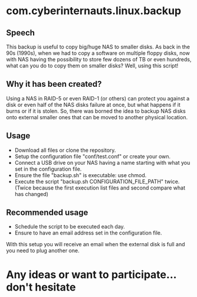 # com.cyberinternauts.linux.backup

## Speech
This backup is useful to copy big/huge NAS to smaller disks. As back in the 90s (1990s), when we had to copy a software on multiple floppy disks, now with NAS having the possibility to store few dozens of TB or even hundreds, what can you do to copy them on smaller disks? Well, using this script!

## Why it has been created?
Using a NAS in RAID-5 or even RAID-1 (or others) can protect you against a disk or even half of the NAS disks failure at once, but what happens if it burns or if it is stolen. So, there was borned the idea to backup NAS disks onto external smaller ones that can be moved to another physical location.

## Usage
- Download all files or clone the repository.
- Setup the configuration file "conf/test.conf" or create your own.
- Connect a USB drive on your NAS having a name starting with what you set in the configuration file.
- Ensure the file "backup.sh" is executable: use chmod.
- Execute the script "backup.sh CONFIGURATION_FILE_PATH" twice. (Twice because the first execution list files and second compare what has changed)

## Recommended usage
- Schedule the script to be executed each day.
- Ensure to have an email address set in the configuration file.

With this setup you will receive an email when the external disk is full and you need to plug another one.

# Any ideas or want to participate... don't hesitate
